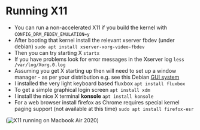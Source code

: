 # Running X11
 * You can run a non-accelerated X11 if you build the kernel with
`CONFIG_DRM_FBDEV_EMULATION=y`
 * After booting that kernel install the relevant xserver fbdev (under debian)
`sudo apt install xserver-xorg-video-fbdev`
 * Then you can try starting X
`startx`
 * If you have problems look for error messages in the Xserver log 
`less /var/log/Xorg.0.log`
 * Assuming you get X starting up then will need to set up a window manager - as per your distribution e.g. see this Debian [GUI system](https://www.debian.org/doc/manuals/debian-reference/ch07.en.html)
 * I installed the very light keyboard based fluxbox
`apt install fluxbox`
 * To get a simple graphical login screen
`apt install xdm`
 * I install the nice X terminal **konsole**
`apt install konsole`
 * For a web browser install firefox as Chrome requires special kernel paging support (not available at this time)
`sudo apt install firefox-esr`

(![X11 running on Macbook Air 2020](https://raw.githubusercontent.com/amworsley/asahi-wiki/main/images/mba-xorg-fbdev.png))